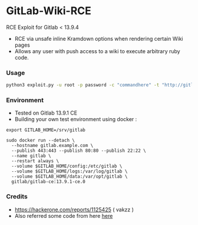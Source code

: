 # GitLab-Wiki-RCE
RCE Exploit for Gitlab &lt; 13.9.4

- RCE via unsafe inline Kramdown options when rendering certain Wiki pages
- Allows any user with push access to a wiki to execute arbitrary ruby code.

### Usage
```bash
python3 exploit.py -u root -p password -c "commandhere" -t "http://gitlab.example.com"
```

### Environment
- Tested on Gitlab 13.9.1 CE
- Building your own test environment using docker :
```
export GITLAB_HOME=/srv/gitlab

sudo docker run --detach \
  --hostname gitlab.example.com \
  --publish 443:443 --publish 80:80 --publish 22:22 \
  --name gitlab \
  --restart always \
  --volume $GITLAB_HOME/config:/etc/gitlab \
  --volume $GITLAB_HOME/logs:/var/log/gitlab \
  --volume $GITLAB_HOME/data:/var/opt/gitlab \
  gitlab/gitlab-ce:13.9.1-ce.0
```

### Credits
- https://hackerone.com/reports/1125425 ( vakzz ) 
- Also referred some code from here [here](https://github.com/ctrlsam/GitLab-11.4.7-RCE)

